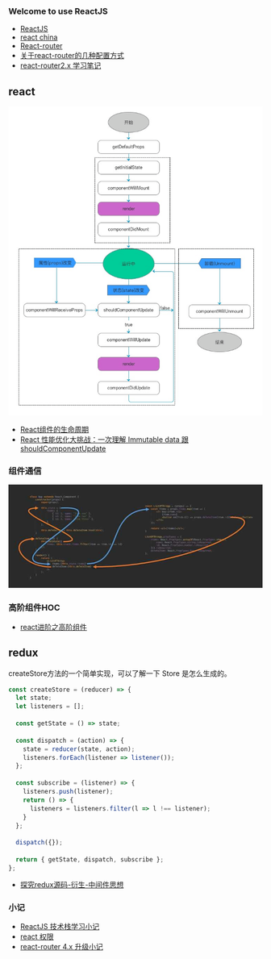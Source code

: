 ### Welcome to use ReactJS

- [ReactJS](https://facebook.github.io/react/)
- [react china](https://doc.react-china.org/)
- [React-router](https://github.com/ReactTraining/react-router)
- [关于react-router的几种配置方式](https://segmentfault.com/a/1190000010318444)
- [react-router2.x 学习笔记](http://www.cnblogs.com/chenliyang/p/6547825.html)

## react

![](https://raw.githubusercontent.com/NARUTOne/resources-github/master/imgs/react/react-life.png)

- [React组件的生命周期](https://github.com/chemdemo/chemdemo.github.io/issues/14)
- [React 性能优化大挑战：一次理解 Immutable data 跟 shouldComponentUpdate](http://web.jobbole.com/93614/)

### 组件通信

![](https://raw.githubusercontent.com/NARUTOne/resources-github/master/imgs/react/react_connect.jpg)

### 高阶组件HOC

- [react进阶之高阶组件 ](https://github.com/sunyongjian/blog/issues/25)

## redux

createStore方法的一个简单实现，可以了解一下 Store 是怎么生成的。
```js
const createStore = (reducer) => {
  let state;
  let listeners = [];

  const getState = () => state;

  const dispatch = (action) => {
    state = reducer(state, action);
    listeners.forEach(listener => listener());
  };

  const subscribe = (listener) => {
    listeners.push(listener);
    return () => {
      listeners = listeners.filter(l => l !== listener);
    }
  };

  dispatch({});

  return { getState, dispatch, subscribe };
};
```

- [探究redux源码-衍生-中间件思想](https://github.com/sunyongjian/blog/issues/21)

### 小记

- [ReactJS 技术栈学习小记](https://github.com/iuap-design/blog/issues/178)
- [react 权限](http://blog.hypers.io/2017/07/22/react-permission/)
- [react-router 4.x 升级小记](http://mp.weixin.qq.com/s/5j1Bd5hazOo6jqOuAiWsGA)